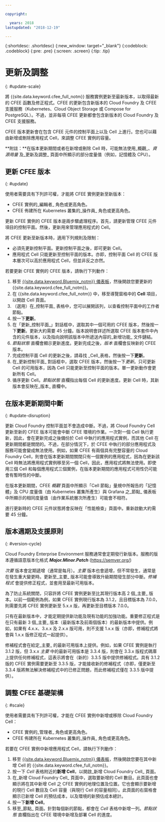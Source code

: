 ```yaml
---

copyright:

  years: 2018
lastupdated: "2018-12-19"

---
```


{:shortdesc: .shortdesc}
{:new_window: target="_blank"}
{:codeblock: .codeblock}
{:pre: .pre}
{:screen: .screen}
{:tip: .tip}

# 更新及調整
{: #update-scale}

將 {{site.data.keyword.cfee_full_notm}} 服務實例更新至最新版本，以取得最新的 CFEE 函數及修正程式。CFEE 的更新包含新版本的 Cloud Foundry 及 CFEE 支援服務（Kubernetes、Cloud Object Storage 或 Compose for PostgreSQL）。不過，並非每項 CFEE 更新都會包含新版本的 Cloud Foundry 及 CFEE 支援服務。

CFEE 版本更新會在包含 CFEE 元件的控制平面上以及 Cell 上進行。您也可以藉由新增或刪除應用程式 Cell，來調整 CFEE 實例的容量。

**附註：**在版本更新期間或者在新增或刪除 Cell 時，可能無法使用_概觀_、_資源用量_ 及_更新及調整_ 頁面中所顯示的部分度量值（例如，記憶體及 CPU）。

## 更新 CFEE 版本
{: #update}

使用者需要具有下列許可權，才能將 CFEE 實例更新至新版本：
   * CFEE 實例的_編輯者_ 角色或更高角色。
   * CFEE 佈建所在 Kubernetes 叢集的_操作員_ 角色或更高角色。

更新 CFEE 實例的 CFEE 版本是兩步驟處理程序。首先，請更新管理 CFEE 元件項目的控制平面。然後，更新用來管理應用程式的 Cell。

將 CFEE 更新至新版本時，適用下列規則及限制：
* 必須先更新控制平面。更新控制平面之後，即可更新 Cell。
* 應用程式 Cell 只能更新至控制平面的版本。亦即，控制平面 Cell 的 CFEE 版本層次可以高於應用程式 Cell，但並非反之亦然。

若要更新 CFEE 實例的 CFEE 版本，請執行下列動作：
1. 移至 [{{site.data.keyword.Bluemix_notm}} 儀表板](https://console.bluemix.net/dashboard/apps/)，然後開啟您要更新的 {{site.data.keyword.cfee_full_notm}}。
2. 在 {{site.data.keyword.cfee_full_notm}} 中，移至導覽窗格中的 **Cell** 項目，以開啟 Cell 頁面。
3. （選用）在_控制平面_ 表格中，您可以展開該列，以查看控制平面中的工作者節點。
4. 按一下**更新**。
5. 在「更新_控制平面_」對話框中，選取其中一個可用的 CFEE 版本，然後按一下**更新**。更新大約需要 45 分鐘。版本說明會詳述所選取 CFEE 版本套件中內含的元件版本，以及指向說明該版本中所遞送內容的_新增功能_ 文件鏈結。
6. _節點狀態_ 直欄會顯示更新進度。更新完成之後，_版本_ 直欄會反映新的 CFEE 版本。
7. 完成控制平面 Cell 的更新之後，請尋找 _Cell_表格，然後按一下**更新**。
8. 在_更新控制平面_ 對話框中，選取 CFEE 版本，然後按一下*更新*。只可更新 Cell 的可用版本，因為 Cell 只能更新至控制平面的版本。單一更新動作會更新所有 Cell。
9. 循序更新 Cell。_節點狀態_ 直欄指出每個 Cell 的更新進度。更新 Cell 時，其新版本會反映在_版本_ 直欄中。

## 在版本更新期間中斷
{: #update-disruption}

更新 Cloud Foundry 控制平面並不會造成中斷。不過，將 Cloud Foundry Cell 更新至新的 CFEE 版本可能會中斷 CFEE 環境的作業。一次對一個 Cell 執行更新，因此，會在更新完成之後備份於 Cell 中執行的應用程式實例，而其他 Cell 在更新期間都是關閉的。不過，在部分情況下，於 CFEE 中執行的部分應用程式及服務可能會變成無法使用。例如，如果 CFEE 有兩個具有完整容量的 Cloud Foundry Cell，則會在版本更新期間關閉只有一個實例的應用程式，因為在更新該 Cell 時無法將應用程式實例移至另一個 Cell，因此，應用程式將無法使用。即使用三個 Cell 和每個應用程式三個實例，在版本更新期間的應用程式可用性仍可能會有暫時性的中斷。

在版本更新期間，CFEE _概觀_ 頁面中所顯示「Cell 節點」量規中所報告的「記憶體」及 CPU 度量值（由 Kubernetes 叢集所產生）與 Grafana 之_節點_ 儀表板中所顯示的相同度量值（由作業系統層次所產生）可能會不相符。

進行更新時的 CFEE 元件狀態將會反映在「性能檢查」頁面中。重新啟動大約需要 45 分鐘。

## 版本週期及支援原則
{: #version-cycle}

Cloud Foundry Enterprise Environment 服務通常會定期發行新版本。服務的版本遵循語意版本化格式 _**Major.Minor.Patch**_ (https://semver.org/)

_次要_ 版本會定期遞增（通常是每月）。_主要_ 版本也會遞增，但不常發生，通常是在發生重大變更時。更新至_主要_ 版本可能會導致升級期間發生部分中斷。_修補程式_ 會提供修正程式，並套用至最新可用版本。 

為了防止系統關閉，只容許將 CFEE 實例更新至比其現行版本高 2 個_主要_ 版本。以前一個範例為例，如果 CFEE 實例現行版本為 3.1.2，且目標版本為 7.0.0，則需要先將 CFEE 實例更新至 5.x.x 版，再更新至目標版本 7.0.0。

只有在最新版本中，才能定期提供新功能及現有功能的加強功能。重要修正程式是在只有最新 3 個_主要_ 版本（最新版本及前兩個版本）的最新版本中提供。例如，如果有 4.x.x、3.x.x 及 2.x.x 版可用，則不支援 1.x.x 版（亦即，修補程式將會與 1.x.x 版修正程式一起提供）。  

修補程式會在給定_主要_ 的最新可用版本上提供。例如，如果 CFEE 實例是執行 3.1.2 版，但 3.x.x _主要_ 中的最新可用版本是 3.3.4 版，則會在 3.3.x 版程式碼庫上提供任何修補程式，這表示將會在（新的）3.3.5 版中提供修補程式。具有 3.1.2 版的 CFEE 實例需要更新至 3.3.5 版，才能接收新的修補程式（亦即，僅更新至 3.3.4 版將無法解決修補程式中的已修正問題，而此修補程式僅在 3.3.5 版中提供）。

## 調整 CFEE 基礎架構
{: #scale}

使用者需要具有下列許可權，才能在 CFEE 實例中新增或移除 Cloud Foundry Cell：
* CFEE 實例的_管理者_ 角色或更高角色。
* CFEE 佈建所在 Kubernetes 叢集的_操作員_ 角色或更高角色。

若要在 CFEE 實例中新增應用程式 Cell，請執行下列動作：
1. 移至 [{{site.data.keyword.Bluemix_notm}} 儀表板](https://console.bluemix.net/dashboard/apps/)，然後開啟您要在其中新增 Cell 的 {{site.data.keyword.cfee_full_notm}}。
2. 按一下 _Cell_ 表格附近的**新增 Cell**，以開啟_新增 Cloud Foundry Cell_ 頁面。
3. 在_新增 Cloud Foundry Cell_ 頁面中，選取要新增的 Cell 數目。此頁面也會顯示將在其中新增 Cell 之 CFEE 實例的地理位置及位置。它也會顯示要新增的現行 Cell 數目及 Cell 容量（與現行 Cell 的容量相同）。此頁面的右窗格會顯示已新增 Cell 的預估成本，以及環境的新預估成本總計。
4. 按一下**新增 Cell**。  
5. 移至_節點_ 頁面。針對每個新的節點，都會在 _Cell_ 表格中新增一列。_節點狀態_ 直欄指出在 CFEE 環境中新增及部署 Cell 的進度。

